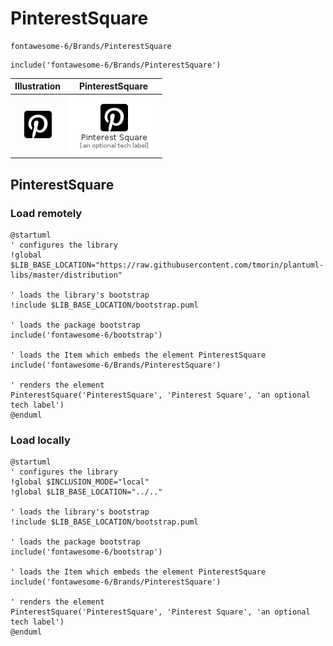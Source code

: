 # PinterestSquare


```text
fontawesome-6/Brands/PinterestSquare
```

```text
include('fontawesome-6/Brands/PinterestSquare')
```



| Illustration | PinterestSquare |
| :---: | :---: |
| ![illustration for Illustration](../../fontawesome-6/Brands/PinterestSquare.png) | ![illustration for PinterestSquare](../../fontawesome-6/Brands/PinterestSquare.Local.png) |




## PinterestSquare

### Load remotely
```plantuml
@startuml
' configures the library
!global $LIB_BASE_LOCATION="https://raw.githubusercontent.com/tmorin/plantuml-libs/master/distribution"

' loads the library's bootstrap
!include $LIB_BASE_LOCATION/bootstrap.puml

' loads the package bootstrap
include('fontawesome-6/bootstrap')

' loads the Item which embeds the element PinterestSquare
include('fontawesome-6/Brands/PinterestSquare')

' renders the element
PinterestSquare('PinterestSquare', 'Pinterest Square', 'an optional tech label')
@enduml
```

### Load locally
```plantuml
@startuml
' configures the library
!global $INCLUSION_MODE="local"
!global $LIB_BASE_LOCATION="../.."

' loads the library's bootstrap
!include $LIB_BASE_LOCATION/bootstrap.puml

' loads the package bootstrap
include('fontawesome-6/bootstrap')

' loads the Item which embeds the element PinterestSquare
include('fontawesome-6/Brands/PinterestSquare')

' renders the element
PinterestSquare('PinterestSquare', 'Pinterest Square', 'an optional tech label')
@enduml
```

